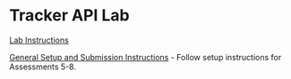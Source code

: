 # Tracker API Lab

[Lab Instructions](https://docs.google.com/document/d/1MYeCE5qpnVbt9SHUHnK8GsrCEOS51yWTTtaDlfV6tCU/preview#heading=h.co5gym6ztnhs)

[General Setup and Submission Instructions](https://docs.google.com/document/d/1Z4ThRCaefN9bPodtUEzSeuzhduxQ6cwYRz_q7cw8m2w/preview) - Follow setup instructions for Assessments 5-8.